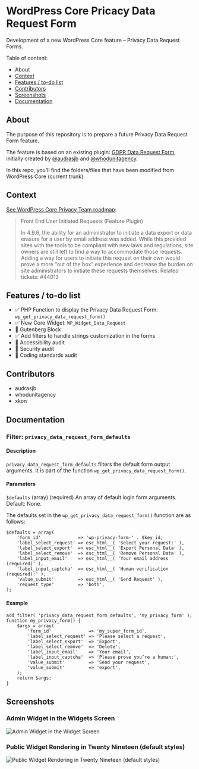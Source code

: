 # WordPress Core Pricacy Data Request Form

Development of a new WordPress Core feature – Privacy Data Request Forms.

Table of content:

- About
- [Context](https://github.com/audrasjb/wp-core-privacy-data-request-form#context)
- [Features / to-do list](https://github.com/audrasjb/wp-core-privacy-data-request-form#features--to-do-list)
- [Contributors](https://github.com/audrasjb/wp-core-privacy-data-request-form#contributors)
- [Screenshots](https://github.com/audrasjb/wp-core-privacy-data-request-form#screenshots)
- [Documentation](https://github.com/audrasjb/wp-core-privacy-data-request-form#documentation)

## About

The purpose of this repository is to prepare a future Privacy Data Request Form feature.

The feature is based on an existing plugin: [GDPR Data Request Form](https://wordpress.org/plugins/gdpr-data-request-form/), initially created by [@audrasjb](https://profiles.wordpress.org/audrasjb) and [@whodunitagency](https://profiles.wordpress.org/whodunitagency/).

In this repo, you’ll find the folders/files that have been modified from WordPress Core (current trunk).

## Context

[See WordPress Core Privacy Team roadmap](https://make.wordpress.org/core/roadmap/privacy/):

> Front End User Initiated Requests (Feature Plugin)
> 
> In 4.9.6, the ability for an administrator to initiate a data export or data erasure for a user by email address was added. While this provided sites with the tools to be compliant with new laws and regulations, site owners are still left to find a way to accommodate those requests. Adding a way for users to initiate this request on their own would prove a more “out of the box” experience and decrease the burden on site administrators to initiate these requests themselves.
> Related tickets: #44013

## Features / to-do list

- ✅ PHP Function to display the Privacy Data Request Form: `wp_get_privacy_data_request_form()`
- ✅ New Core Widget: `WP_Widget_Data_Request`
- 🔲 Gutenberg Block
- ✅ Add filters to handle strings customization in the forms
- 🔲 Accessibility audit
- 🔲 Security audit
- 🔲 Coding standards audit

## Contributors

- audrasjb
- whodunitagency
- xkon

## Documentation

### Filter: `privacy_data_request_form_defaults`

#### Description

`privacy_data_request_form_defaults` filters the default form output arguments. It is part of the function `wp_get_privacy_data_request_form()`.

#### Parameters

`$defaults` (array) (required) An array of default login form arguments. Default: None.

The defaults set in the `wp_get_privacy_data_request_form()` function are as follows:

	$defaults = array(
		'form_id'              => 'wp-privacy-form-' . $key_id,
		'label_select_request' => esc_html__( 'Select your request:' ),
		'label_select_export'  => esc_html__( 'Export Personal Data' ),
		'label_select_remove'  => esc_html__( 'Remove Personal Data' ),
		'label_input_email'    => esc_html__( 'Your email address (required)' ),
		'label_input_captcha'  => esc_html__( 'Human verification (required):' ),
		'value_submit'         => esc_html__( 'Send Request' ),
		'request_type'         => 'both',
	);

#### Example

```
add_filter( 'privacy_data_request_form_defaults', 'my_privacy_form' );
function my_privacy_form() {
	$args = array(
		'form_id'              => 'my_super_form_id',
		'label_select_request' => 'Please select a request',
		'label_select_export'  => 'Export',
		'label_select_remove'  => 'Delete', 
		'label_input_email'    => 'Your email',
		'label_input_captcha'  => 'Please prove you’re a human:',
		'value_submit'         => 'Send your request',
		'value_submit'         => 'export',
	);
	return $args;
}
```

## Screenshots

### Admin Widget in the Widgets Screen

![Admin Widget in the Widget Screen](https://jeanbaptisteaudras.com/images/privacy-widget-admin.png)

### Public Widget Rendering in Twenty Nineteen (default styles)

![Public Widget Rendering in Twenty Nineteen (default styles)](https://jeanbaptisteaudras.com/images/privacy-widget-public.png)
